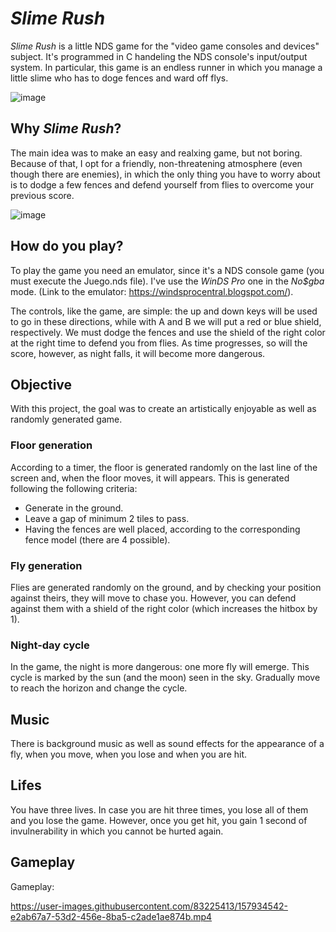 # _Slime Rush_
 _Slime Rush_ is a little NDS game for the "video game consoles and devices" subject. It's programmed in C handeling the NDS console's input/output system. In particular, this game is	an endless runner in which you manage a little slime who has to doge fences and ward off flys.
 
![image](https://user-images.githubusercontent.com/83225413/157930568-402d0e78-da2d-4dfc-ab0a-a9326037b20d.png "Slime Rush screen tile")

## Why _Slime Rush_?

The main idea was to make an easy and realxing game, but not boring. Because of that, I opt for a friendly, non-threatening atmosphere (even though there are enemies), in which the only thing you have to worry about is to dodge a few fences and defend yourself from flies to overcome your previous score.

![image](https://user-images.githubusercontent.com/83225413/157930945-6b3bd275-481f-426b-83d5-2bc341755076.png)


## How do you play?

To play the game you need an emulator, since it's a NDS console game (you must execute the  Juego.nds file). I've use the _WinDS Pro_ one in the _No$gba_ mode. (Link to the emulator: https://windsprocentral.blogspot.com/). 

The controls, like the game, are simple: the up and down keys will be used to go in these directions, while with A and B we will put a red or blue shield, respectively. We must dodge the fences and use the shield of the right color at the right time to defend you from flies. As time progresses, so will the score, however, as night falls, it will become more dangerous.

## Objective

With this project, the goal was to create an artistically enjoyable as well as randomly generated game.

### Floor generation

According to a timer, the floor is generated randomly on the last line of the screen and, when the floor moves, it will appears. This is generated following the following criteria: 
- Generate in the ground.
- Leave a gap of minimum 2 tiles to pass.
- Having the fences are well placed, according to the corresponding fence model (there are 4 possible).


### Fly generation

Flies are generated randomly on the ground, and by checking your position against theirs, they will move to chase you. However, you can defend against them with a shield of the right color (which increases the hitbox by 1).


### Night-day cycle

In the game, the night is more dangerous: one more fly will emerge. This cycle is marked by the sun (and the moon) seen in the sky. Gradually move to reach the horizon and change the cycle.

## Music

There is background music as well as sound effects for the appearance of a fly, when you move, when you lose and when you are hit.

## Lifes

You have three lives. In case you are hit three times, you lose all of them and you lose the game. However, once you get hit, you gain 1 second of invulnerability in which you cannot be hurted again.

## Gameplay

Gameplay:

https://user-images.githubusercontent.com/83225413/157934542-e2ab67a7-53d2-456e-8ba5-c2ade1ae874b.mp4

